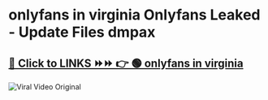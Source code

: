 
 # onlyfans in virginia Onlyfans Leaked - Update Files dmpax

## <h2><a href="https://clipsfans.com/onlyfans_in_virginia&ref=git">🔗 Click to LINKS ⏩⏩ 👉 🟢 onlyfans in virginia </a></h2>

<a href="https://clipsfans.com/onlyfans_in_virginia&ref=git" rel="nofollow" data-target="animated-image.originalLink"><img src="https://i.ibb.co.com/xMMVF88/686577567.gif" alt="Viral Video Original" style="max-width: 100%; display: inline-block;" data-target="animated-image.originalImage"></a>

